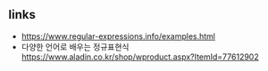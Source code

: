 # 

## links

- <https://www.regular-expressions.info/examples.html>
- 다양한 언어로 배우는 정규표현식 <https://www.aladin.co.kr/shop/wproduct.aspx?ItemId=77612902>